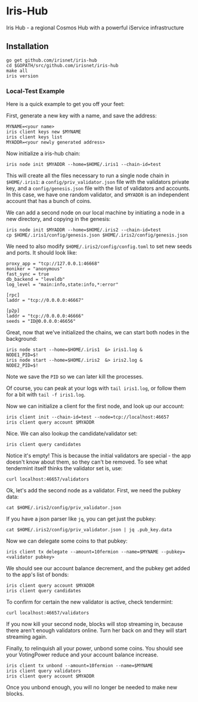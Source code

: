 # Iris-Hub
Iris Hub - a regional Cosmos Hub with a powerful iService infrastructure

## Installation
```
go get github.com/irisnet/iris-hub
cd $GOPATH/src/github.com/irisnet/iris-hub
make all
iris version
```

### Local-Test Example

Here is a quick example to get you off your feet: 

First, generate a new key with a name, and save the address:

```
MYNAME=<your name>
iris client keys new $MYNAME
iris client keys list
MYADDR=<your newly generated address>
```
Now initialize a iris-hub chain:

```
iris node init $MYADDR --home=$HOME/.iris1 --chain-id=test 
```

This will create all the files necessary to run a single node chain in `$HOME/.iris1`:
a `config/priv_validator.json` file with the validators private key, and a `config/genesis.json` file 
with the list of validators and accounts. In this case, we have one random validator,
and `$MYADDR` is an independent account that has a bunch of coins.

We can add a second node on our local machine by initiating a node in a new directory,
and copying in the genesis:


```
iris node init $MYADDR --home=$HOME/.iris2 --chain-id=test
cp $HOME/.iris1/config/genesis.json $HOME/.iris2/config/genesis.json
```

We need to also modify `$HOME/.iris2/config/config.toml` to set new seeds and ports. It should look like:

```
proxy_app = "tcp://127.0.0.1:46668"
moniker = "anonymous"
fast_sync = true
db_backend = "leveldb"
log_level = "main:info,state:info,*:error"

[rpc]
laddr = "tcp://0.0.0.0:46667"

[p2p]
laddr = "tcp://0.0.0.0:46666"
seeds = "ID@0.0.0.0:46656"
```

Great, now that we've initialized the chains, we can start both nodes in the background:

```
iris node start --home=$HOME/.iris1  &> iris1.log &
NODE1_PID=$!
iris node start --home=$HOME/.iris2  &> iris2.log &
NODE2_PID=$!
```

Note we save the `PID` so we can later kill the processes.

Of course, you can peak at your logs with `tail iris1.log`, or follow them 
for a bit with `tail -f iris1.log`.

Now we can initialize a client for the first node, and look up our account:

```
iris client init --chain-id=test --node=tcp://localhost:46657
iris client query account $MYADDR
```

Nice. We can also lookup the candidate/validator set:

```
iris client query candidates
```

Notice it's empty! This is because the initial validators are special - 
the app doesn't know about them, so they can't be removed. To see what
tendermint itself thinks the validator set is, use:

```
curl localhost:46657/validators
```

Ok, let's add the second node as a validator. First, we need the pubkey data:

```
cat $HOME/.iris2/config/priv_validator.json 
```

If you have a json parser like `jq`, you can get just the pubkey:

```
cat $HOME/.iris2/config/priv_validator.json | jq .pub_key.data
```

Now we can delegate some coins to that pubkey:

```
iris client tx delegate --amount=10fermion --name=$MYNAME --pubkey=<validator pubkey>
```

We should see our account balance decrement, and the pubkey get added to the app's list of bonds:

```
iris client query account $MYADDR
iris client query candidates
``` 

To confirm for certain the new validator is active, check tendermint:

```
curl localhost:46657/validators
```

If you now kill your second node, blocks will stop streaming in, because there aren't enough validators online.
Turn her back on and they will start streaming again.

Finally, to relinquish all your power, unbond some coins. You should see your
VotingPower reduce and your account balance increase.

```
iris client tx unbond --amount=10fermion --name=$MYNAME
iris client query validators
iris client query account $MYADDR
``` 

Once you unbond enough, you will no longer be needed to make new blocks.
